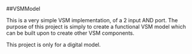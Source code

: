 ##VSMModel

This is a very simple VSM implementation, of a 2 input AND port.
The purpose of this project is simply to create a functional VSM model which can be built upon to create other VSM components.

This project is only for a digital model.
